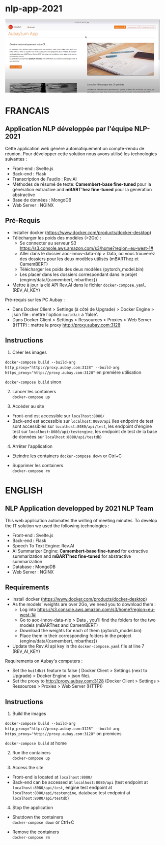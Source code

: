 # **nlp-app-2021**

![](https://github.com/hugo-mi/Text-Summarization-App/blob/main/img/Homepage.png)

# **FRANCAIS**

## Application NLP développée par l'équipe NLP-2021

Cette application web génère automatiquement un compte-rendu de réunion.
Pour développer cette solution nous avons utilisé les technologies suivantes :

- Front-end : Svelte.js
- Back-end : Flask
- Transcription de l'audio : Rev.AI
- Méthodes de résumé de texte: 
**Camembert-base fine-tuned** pour la génération extractive and **mBART'hez fine-tuned** pour la génération abstractive
- Base de données : MongoDB
- Web Server : NGINX

## Pré-Requis 

- Installer docker (https://www.docker.com/products/docker-desktop)
- Télécharger les poids des modèles (>2Go) :
    * Se connecter au serveur S3 https://s3.console.aws.amazon.com/s3/home?region=eu-west-1#
    * Aller dans le dossier aoc-innov-data-nlp > Data, où vous trouverez des dossiers pour les deux modèles utilisés (mBARThez et CamemBERT)
    * Télécharger les poids des deux modèles (pytorch_model.bin)
    * Les placer dans les dossiers correspondant dans le projet (engine/data/\{camembert, mbarthez\})
- Mettre à jour la clé API Rev.AI dans le fichier `docker-compose.yaml`. (REV_AI_KEY)

Pré-requis sur les PC Aubay :
- Dans Docker Client > Settings (à côté de Upgrade) > Docker Engine > json file : mettre l'option `buildkit` a 'false'.
- Dans Docker Client > Settings > Ressources > Proxies > Web Server (HTTP) : mettre le proxy http://proxy.aubay.com:3128

## Instructions

1. Créer les images 

```docker-compose build --build-arg http_proxy="http://proxy.aubay.com:3128" --build-arg https_proxy="http://proxy.aubay.com:3128"``` en première utilisation  

```docker-compose build``` sinon

2. Lancer les containers  
```docker-compose up```

3. Accéder au site  
- Front-end est accessible sur `localhost:8080/`
- Back-end est accessible sur `localhost:8080/api` (les endpoint de test sont accessibles sur `localhost:8080/api/test`, les endpoint d'engine test sur `localhost:8080/api/testengine`, les endpoint de test de la base de données sur `localhost:8080/api/testdb`)

4.  Arrêter l'application
- Eteindre les containers
 ```docker-compose down``` or Ctrl+C

- Supprimer les containers  
 ```docker-compose rm```


# **ENGLISH**

## NLP Application developped by 2021 NLP Team

This web application automates the writing of meeting minutes. 
To develop the IT solution we used the following technologies :

- Front-end : Svelte.js
- Back-end : Flask
- Speech To Text Engine: Rev.AI
- AI Summarizer Engine: 
**Camembert-base fine-tuned** for extractive summarization and **mBART'hez fine-tuned** for abstractive summarization 
- Database : MongoDB
- Web Server : NGINX

## Requirements

- Install docker (https://www.docker.com/products/docker-desktop)
- As the models' weights are over 2Go, we need you to download them : 
    * Log into https://s3.console.aws.amazon.com/s3/home?region=eu-west-1#
    * Go to aoc-innov-data-nlp > Data , you'll find the folders for the two models (mBARThez and CamemBERT)
    * Download the weights for each of them (pytorch_model.bin)
    * Place them in their corresponding folders in the project (engine/data/\{camembert, mbarthez\})
- Update the Rev.AI api key in the `docker-compose.yaml` file at line 7 (REV_AI_KEY)

Requirements on Aubay's computers :
* Set the `buildkit` feature to false ( Docker Client > Settings (next to Upgrade) > Docker Engine > json file).
* Set the proxy to http://proxy.aubay.com:3128 (Docker Client > Settings > Ressources > Proxies > Web Server (HTTP))

## Instructions


1. Build the images 

```docker-compose build --build-arg http_proxy="http://proxy.aubay.com:3128" --build-arg https_proxy="http://proxy.aubay.com:3128"``` on premices 

```docker-compose build``` at home   

2. Run the containers  
```docker-compose up```

3. Access the site  
- Front-end is located at `localhost:8080/`
- Back-end can be accessed at `localhost:8080/api` (test endpoint at `localhost:8080/api/test`, engine test endpoint at `localhost:8080/api/testengine`, database test endpoint at `localhost:8080/api/testdb`)


4. Stop the application
- Shutdown the containers  
 ```docker-compose down``` or Ctrl+C

- Remove the containers  
 ```docker-compose rm```



